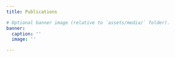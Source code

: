 ```yaml
---
title: Publications

# Optional banner image (relative to `assets/media/` folder).
banner:
  caption: ''
  image: ''

---
```


<script src="https://bibbase.org/show?bib=https%3A%2F%2Fbibbase.org%2Fnetwork%2Ffiles%2Fr2Pvn6jcg63gpfeZq&noBootstrap=1&jsonp=1"></script>
